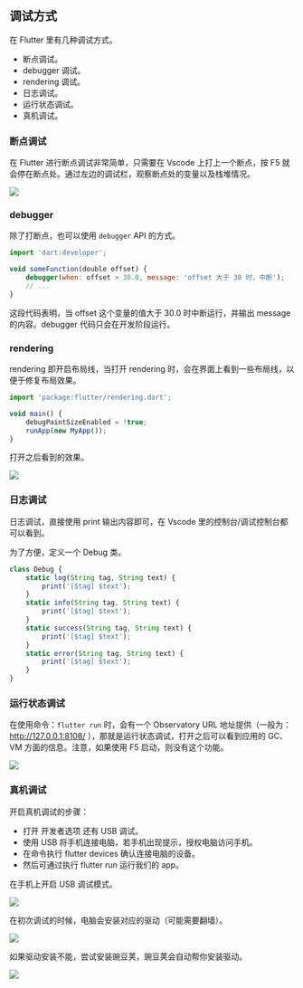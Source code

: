 
## 调试方式
在 Flutter 里有几种调试方式。
- 断点调试。
- debugger 调试。
- rendering 调试。
- 日志调试。
- 运行状态调试。
- 真机调试。

### 断点调试
在 Flutter 进行断点调试非常简单，只需要在 Vscode 上打上一个断点，按  F5 就会停在断点处。通过左边的调试栏，观察断点处的变量以及栈堆情况。

![](/../../image/20180628162855.png)

### debugger

除了打断点，也可以使用 `debugger` API 的方式。

```js
import 'dart:developer';

void someFunction(double offset) {
    debugger(when: offset > 30.0, message: 'offset 大于 30 时，中断');
    // ...
}
```

这段代码表明，当 offset 这个变量的值大于 30.0 时中断运行，并输出 message 的内容。debugger 代码只会在开发阶段运行。

### rendering
rendering 即开启布局线，当打开 rendering 时，会在界面上看到一些布局线，以便于修复布局效果。

```js
import 'package:flutter/rendering.dart';

void main() {
    debugPaintSizeEnabled = !true;
    runApp(new MyApp());
}
```

打开之后看到的效果。

![](/../../image/20180627223828.png)

### 日志调试
日志调试，直接使用 print 输出内容即可，在 Vscode 里的控制台/调试控制台都可以看到。

为了方便，定义一个 Debug 类。

```js
class Debug {
    static log(String tag, String text) {
        print('[$tag] $text');
    }
    static info(String tag, String text) {
        print('[$tag] $text');
    }
    static success(String tag, String text) {
        print('[$tag] $text');
    }
    static error(String tag, String text) {
        print('[$tag] $text');
    }
}
```

### 运行状态调试
在使用命令：`flutter run` 时，会有一个 Observatory URL 地址提供（一般为：http://127.0.0.1:8108/ ），那就是运行状态调试，打开之后可以看到应用的 GC、VM 方面的信息。注意，如果使用 F5 启动，则没有这个功能。

![](/../../image/20180628162911.png)

### 真机调试
开启真机调试的步骤：
- 打开 开发者选项 还有 USB 调试。
- 使用 USB 将手机连接电脑，若手机出现提示，授权电脑访问手机。
- 在命令执行 flutter devices 确认连接电脑的设备。
- 然后可通过执行 flutter run 运行我们的 app。

在手机上开启 USB 调试模式。

![](/../../image/20180628162230.png)


在初次调试的时候，电脑会安装对应的驱动（可能需要翻墙）。

![](/../../image/20180628161619.png)

如果驱动安装不能，尝试安装豌豆荚，豌豆荚会自动帮你安装驱动。

![](/../../image/20180702102115.png)

